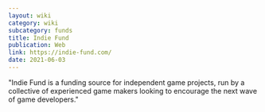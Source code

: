 ```yaml
---
layout: wiki
category: wiki
subcategory: funds
title: Indie Fund
publication: Web
link: https://indie-fund.com/
date: 2021-06-03
---
```


"Indie Fund is a funding source for independent game projects, run by a collective of experienced game makers looking to encourage the next wave of game developers."
